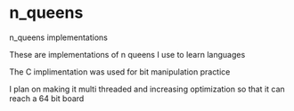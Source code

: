 # n_queens
n_queens implementations

These are implementations of n queens I use to learn languages

The C implimentation was used for bit manipulation practice

I plan on making it multi threaded and increasing optimization so that it can reach a 64 bit board

